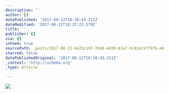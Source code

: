 ```yaml
---
description: ''
author: []
datePublished: '2017-08-12T18:38:43.311Z'
dateModified: '2017-08-12T18:37:23.579Z'
title: ''
publisher: {}
via: {}
inFeed: true
sourcePath: _posts/2017-08-11-6e23c197-7bb8-4d30-81e7-5c81dc5f79f6.md
starred: false
datePublishedOriginal: '2017-08-12T18:38:43.311Z'
_context: 'http://schema.org'
_type: Article

---
```

![](https://the-grid-user-content.s3-us-west-2.amazonaws.com/52db9389-4dc8-48ff-b5e9-f1a4057025f8.jpg)